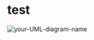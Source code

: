 # test

![your-UML-diagram-name](http://www.plantuml.com/plantuml/proxy?cache=no&src=https://github.com/ramaaorella/test/blob/main/test.puml)

